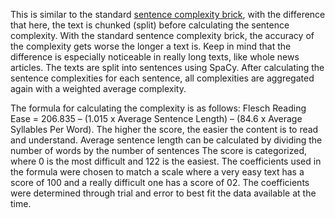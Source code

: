 This is similar to the standard [sentence complexity brick](https://bricks.kern.ai/classifiers/972), with the difference that here, the text is chunked (split) before calculating the sentence complexity. With the standard sentence complexity brick, the accuracy of the complexity gets worse the longer a text is. Keep in mind that the difference is especially noticeable in really long texts, like whole news articles. The texts are split into sentences using SpaCy. After calculating the sentence complexities for each sentence, all complexities are aggregated again with a weighted average complexity.

The formula for calculating the complexity is as follows: Flesch Reading Ease = 206.835 – (1.015 x Average Sentence Length) – (84.6 x Average Syllables Per Word). The higher the score, the easier the content is to read and understand. Average sentence length can be calculated by dividing the number of words by the number of sentences
The score is categorized, where 0 is the most difficult and 122 is the easiest. The coefficients used in the formula were chosen to match a scale where a very easy text has a score of 100 and a really difficult one has a score of 02. The coefficients were determined through trial and error to best fit the data available at the time. 